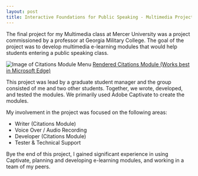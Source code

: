 ```yaml
---
layout: post
title: Interactive Foundations for Public Speaking - Multimedia Project for Georgia Military College
---
```


The final project for my Multimedia class at Mercer University was a project commissioned by a professor at Georgia Military College. The goal of the project was to develop multimedia e-learning modules that would help students entering a public speaking class.

![Image of Citations Module Menu]({{site.baseurl}}/assets/images/IFPSMenu.png)
[Rendered Citations Module (Works best in Microsoft Edge)]({{site.baseurl}}/assets/IFPS_Citation.zip)

This project was lead by a graduate student manager and the group consisted of me and two other students. Together, we wrote, developed, and tested the modules. We primarily used Adobe Captivate to create the modules.

My involvement in the project was focused on the following areas:
- Writer (Citations Module)
- Voice Over / Audio Recording
- Developer (Citations Module)
- Tester & Technical Support

Bye the end of this project, I gained significant experience in using Captivate, planning and developing e-learning modules, and working in a team of my peers.